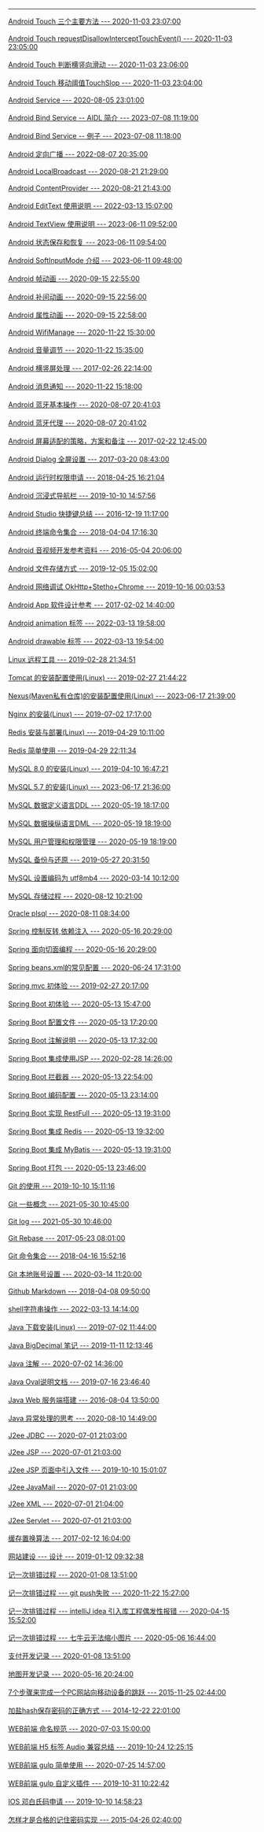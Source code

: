 

------------

[Android Touch 三个主要方法 --- 2020-11-03 23:07:00](https://github.com/t14z/t14z.github.io/tree/master/article/20201103230700/)<br/><br/>[Android Touch requestDisallowInterceptTouchEvent() --- 2020-11-03 23:05:00](https://github.com/t14z/t14z.github.io/tree/master/article/20201103230500/)<br/><br/>[Android Touch 判断横竖向滑动 --- 2020-11-03 23:06:00](https://github.com/t14z/t14z.github.io/tree/master/article/20201103230600/)<br/><br/>[Android Touch 移动阈值TouchSlop --- 2020-11-03 23:04:00](https://github.com/t14z/t14z.github.io/tree/master/article/20201103230400/)<br/><br/>[Android Service --- 2020-08-05 23:01:00](https://github.com/t14z/t14z.github.io/tree/master/article/20200805230100/)<br/><br/>[Android Bind Service -- AIDL 简介 --- 2023-07-08 11:19:00](https://github.com/t14z/t14z.github.io/tree/master/article/20230708111900/)<br/><br/>[Android Bind Service -- 例子 --- 2023-07-08 11:18:00](https://github.com/t14z/t14z.github.io/tree/master/article/20230708111800/)<br/><br/>[Android 定向广播 --- 2022-08-07 20:35:00](https://github.com/t14z/t14z.github.io/tree/master/article/20220807203500/)<br/><br/>[Android LocalBroadcast --- 2020-08-21 21:29:00](https://github.com/t14z/t14z.github.io/tree/master/article/20200821212900/)<br/><br/>[Android ContentProvider --- 2020-08-21 21:43:00](https://github.com/t14z/t14z.github.io/tree/master/article/20200821214300/)<br/><br/>[Android EditText 使用说明 --- 2022-03-13 15:07:00](https://github.com/t14z/t14z.github.io/tree/master/article/20220313150700/)<br/><br/>[Android TextView 使用说明 --- 2023-06-11 09:52:00](https://github.com/t14z/t14z.github.io/tree/master/article/20230611095100/)<br/><br/>[Android 状态保存和恢复 --- 2023-06-11 09:54:00](https://github.com/t14z/t14z.github.io/tree/master/article/20230611095400/)<br/><br/>[Android SoftInputMode 介绍 --- 2023-06-11 09:48:00](https://github.com/t14z/t14z.github.io/tree/master/article/20230611094800/)<br/><br/>[Android 帧动画 --- 2020-09-15 22:55:00](https://github.com/t14z/t14z.github.io/tree/master/article/20200915225500/)<br/><br/>[Android 补间动画 --- 2020-09-15 22:56:00](https://github.com/t14z/t14z.github.io/tree/master/article/20200915225600/)<br/><br/>[Android 属性动画 --- 2020-09-15 22:58:00](https://github.com/t14z/t14z.github.io/tree/master/article/20200915225800/)<br/><br/>[Android WifiManage --- 2020-11-22 15:30:00](https://github.com/t14z/t14z.github.io/tree/master/article/20201122153000/)<br/><br/>[Android 音量调节 --- 2020-11-22 15:35:00](https://github.com/t14z/t14z.github.io/tree/master/article/20201122153500/)<br/><br/>[Android 横竖屏处理 --- 2017-02-26 22:14:00](https://github.com/t14z/t14z.github.io/tree/master/article/20170226221400/)<br/><br/>[Android 消息通知 --- 2020-11-22 15:18:00](https://github.com/t14z/t14z.github.io/tree/master/article/20201122151800/)<br/><br/>[Android 蓝牙基本操作 --- 2020-08-07 20:41:03](https://github.com/t14z/t14z.github.io/tree/master/article/20220807204103/)<br/><br/>[Android 蓝牙代理 --- 2020-08-07 20:41:02](https://github.com/t14z/t14z.github.io/tree/master/article/20220807204102/)<br/><br/>[Android 屏幕适配的策略，方案和备注 --- 2017-02-22 12:45:00](https://github.com/t14z/t14z.github.io/tree/master/article/20170222124500/)<br/><br/>[Android Dialog 全屏设置 --- 2017-03-20 08:43:00](https://github.com/t14z/t14z.github.io/tree/master/article/20170320084300/)<br/><br/>[Android 运行时权限申请 --- 2018-04-25 16:21:04](https://github.com/t14z/t14z.github.io/tree/master/article/20180425162104/)<br/><br/>[Android 沉浸式导航栏 --- 2019-10-10 14:57:56](https://github.com/t14z/t14z.github.io/tree/master/article/20191010145756/)<br/><br/>[Android Studio 快捷键总结 --- 2016-12-19 11:17:00](https://github.com/t14z/t14z.github.io/tree/master/article/20161219111700/)<br/><br/>[Android 终端命令集合 --- 2018-04-04 17:16:30](https://github.com/t14z/t14z.github.io/tree/master/article/20180404171630/)<br/><br/>[Android 音视频开发参考资料 --- 2016-05-04 20:06:00](https://github.com/t14z/t14z.github.io/tree/master/article/20160504200600/)<br/><br/>[Android 文件存储方式 --- 2019-12-05 15:02:00](https://github.com/t14z/t14z.github.io/tree/master/article/20191205150200/)<br/><br/>[Android 网络调试 OkHttp+Stetho+Chrome --- 2019-10-16 00:03:53](https://github.com/t14z/t14z.github.io/tree/master/article/20191016000353/)<br/><br/>[Android App 软件设计参考 --- 2017-02-02 14:40:00](https://github.com/t14z/t14z.github.io/tree/master/article/20170202144000/)<br/><br/>[Android animation 标签 --- 2022-03-13 19:58:00](https://github.com/t14z/t14z.github.io/tree/master/article/20220313195800/)<br/><br/>[Android drawable 标签 --- 2022-03-13 19:54:00](https://github.com/t14z/t14z.github.io/tree/master/article/20220313195300/)<br/><br/>[Linux 远程工具 --- 2019-02-28 21:34:51](https://github.com/t14z/t14z.github.io/tree/master/article/20190228213451/)<br/><br/>[Tomcat 的安装配置使用(Linux) --- 2019-02-27 21:44:22](https://github.com/t14z/t14z.github.io/tree/master/article/20190227214422/)<br/><br/>[Nexus(Maven私有仓库)的安装配置使用(Linux) --- 2023-06-17 21:39:00](https://github.com/t14z/t14z.github.io/tree/master/article/20230617213900/)<br/><br/>[Nginx 的安装(Linux) --- 2019-07-02 17:17:00](https://github.com/t14z/t14z.github.io/tree/master/article/20190702171700/)<br/><br/>[Redis 安装与部署(Linux) --- 2019-04-29 10:11:00](https://github.com/t14z/t14z.github.io/tree/master/article/20190429101100/)<br/><br/>[Redis 简单使用 --- 2019-04-29 22:11:34](https://github.com/t14z/t14z.github.io/tree/master/article/20190429221134/)<br/><br/>[MySQL 8.0 的安装(Linux) --- 2019-04-10 16:47:21](https://github.com/t14z/t14z.github.io/tree/master/article/20190410164721/)<br/><br/>[MySQL 5.7 的安装(Linux) --- 2023-06-17 21:36:00](https://github.com/t14z/t14z.github.io/tree/master/article/20230617213600/)<br/><br/>[MySQL 数据定义语言DDL --- 2020-05-19 18:17:00](https://github.com/t14z/t14z.github.io/tree/master/article/20200519181700/)<br/><br/>[MySQL 数据操纵语言DML --- 2020-05-19 18:19:00](https://github.com/t14z/t14z.github.io/tree/master/article/20200519181900/)<br/><br/>[MySQL 用户管理和权限管理 --- 2020-05-19 18:19:00](https://github.com/t14z/t14z.github.io/tree/master/article/20200519181900/)<br/><br/>[MySQL 备份与还原 --- 2019-05-27 20:31:50](https://github.com/t14z/t14z.github.io/tree/master/article/20190527203150/)<br/><br/>[MySQL 设置编码为 utf8mb4 --- 2020-03-14 10:12:00](https://github.com/t14z/t14z.github.io/tree/master/article/20200314101200/)<br/><br/>[MySQL 存储过程 --- 2020-08-12 10:21:00](https://github.com/t14z/t14z.github.io/tree/master/article/20200812102100/)<br/><br/>[Oracle plsql --- 2020-08-11 08:34:00](https://github.com/t14z/t14z.github.io/tree/master/article/20200811083400/)<br/><br/>[Spring 控制反转,依赖注入 --- 2020-05-16 20:29:00](https://github.com/t14z/t14z.github.io/tree/master/article/20200516202900/)<br/><br/>[Spring 面向切面编程 --- 2020-05-16 20:29:00](https://github.com/t14z/t14z.github.io/tree/master/article/20200516202900/)<br/><br/>[Spring beans.xml的常见配置 --- 2020-06-24 17:31:00](https://github.com/t14z/t14z.github.io/tree/master/article/20200624173100/)<br/><br/>[Spring mvc 初体验 --- 2019-02-27 20:17:00](https://github.com/t14z/t14z.github.io/tree/master/article/20190227201700/)<br/><br/>[Spring Boot 初体验 --- 2020-05-13 15:47:00](https://github.com/t14z/t14z.github.io/tree/master/article/20200513154700/)<br/><br/>[Spring Boot 配置文件 --- 2020-05-13 17:20:00](https://github.com/t14z/t14z.github.io/tree/master/article/20200513172000/)<br/><br/>[Spring Boot 注解说明 --- 2020-05-13 17:32:00](https://github.com/t14z/t14z.github.io/tree/master/article/20200513173200/)<br/><br/>[Spring Boot 集成使用JSP --- 2020-02-28 14:26:00](https://github.com/t14z/t14z.github.io/tree/master/article/20200228142600/)<br/><br/>[Spring Boot 拦截器 --- 2020-05-13 22:54:00](https://github.com/t14z/t14z.github.io/tree/master/article/20200513225400/)<br/><br/>[Spring Boot 编码配置 --- 2020-05-13 23:14:00](https://github.com/t14z/t14z.github.io/tree/master/article/20200513231400/)<br/><br/>[Spring Boot 实现 RestFull --- 2020-05-13 19:31:00](https://github.com/t14z/t14z.github.io/tree/master/article/20200513193100/)<br/><br/>[Spring Boot 集成 Redis --- 2020-05-13 19:32:00](https://github.com/t14z/t14z.github.io/tree/master/article/20200513193200/)<br/><br/>[Spring Boot 集成 MyBatis --- 2020-05-13 19:31:00](https://github.com/t14z/t14z.github.io/tree/master/article/20200513193100/)<br/><br/>[Spring Boot 打包 --- 2020-05-13 23:46:00](https://github.com/t14z/t14z.github.io/tree/master/article/20200513234600/)<br/><br/>[Git 的使用 --- 2019-10-10 15:11:16](https://github.com/t14z/t14z.github.io/tree/master/article/20191010151116/)<br/><br/>[Git 一些概念 --- 2021-05-30 10:45:00](https://github.com/t14z/t14z.github.io/tree/master/article/20210530104500/)<br/><br/>[Git log --- 2021-05-30 10:46:00](https://github.com/t14z/t14z.github.io/tree/master/article/20210530104600/)<br/><br/>[Git Rebase --- 2017-05-23 08:01:00](https://github.com/t14z/t14z.github.io/tree/master/article/20170523080100/)<br/><br/>[Git 命令集合 --- 2018-04-16 15:52:16](https://github.com/t14z/t14z.github.io/tree/master/article/20180416155216/)<br/><br/>[Git 本地账号设置 --- 2020-03-14 11:20:00](https://github.com/t14z/t14z.github.io/tree/master/article/20200314112000/)<br/><br/>[Github Markdown --- 2018-04-08 09:50:00](https://github.com/t14z/t14z.github.io/tree/master/article/20180408095000/)<br/><br/>[shell字符串操作 --- 2022-03-13 14:14:00](https://github.com/t14z/t14z.github.io/tree/master/article/20220313141400/)<br/><br/>[Java 下载安装(Linux) --- 2019-07-02 11:44:00](https://github.com/t14z/t14z.github.io/tree/master/article/20190702114400/)<br/><br/>[Java BigDecimal 笔记 --- 2019-11-11 12:13:46](https://github.com/t14z/t14z.github.io/tree/master/article/20191111121346/)<br/><br/>[Java 注解 --- 2020-07-02 14:36:00](https://github.com/t14z/t14z.github.io/tree/master/article/20200702143600/)<br/><br/>[Java Oval说明文档 --- 2019-07-16 23:46:40](https://github.com/t14z/t14z.github.io/tree/master/article/20190716234640/)<br/><br/>[Java Web 服务端搭建 --- 2016-08-04 13:50:00](https://github.com/t14z/t14z.github.io/tree/master/article/20160804135000/)<br/><br/>[Java 异常处理的思考 --- 2020-08-10 14:49:00](https://github.com/t14z/t14z.github.io/tree/master/article/20200810144900/)<br/><br/>[J2ee JDBC --- 2020-07-01 21:03:00](https://github.com/t14z/t14z.github.io/tree/master/article/20200701210300/)<br/><br/>[J2ee JSP --- 2020-07-01 21:03:00](https://github.com/t14z/t14z.github.io/tree/master/article/20200701210300/)<br/><br/>[J2ee JSP 页面中引入文件 --- 2019-10-10 15:01:07](https://github.com/t14z/t14z.github.io/tree/master/article/20191010150107/)<br/><br/>[J2ee JavaMail --- 2020-07-01 21:03:00](https://github.com/t14z/t14z.github.io/tree/master/article/20200701210300/)<br/><br/>[J2ee XML --- 2020-07-01 21:04:00](https://github.com/t14z/t14z.github.io/tree/master/article/20200701210400/)<br/><br/>[J2ee Servlet --- 2020-07-01 21:03:00](https://github.com/t14z/t14z.github.io/tree/master/article/20200701210300/)<br/><br/>[缓存置换算法 --- 2017-02-12 16:04:00](https://github.com/t14z/t14z.github.io/tree/master/article/20170212160400/)<br/><br/>[网站建设 --- 设计 --- 2019-01-12 09:32:38](https://github.com/t14z/t14z.github.io/tree/master/article/20190112093238/)<br/><br/>[记一次排错过程 --- 2020-01-08 13:51:00](https://github.com/t14z/t14z.github.io/tree/master/article/20200108135100/)<br/><br/>[记一次排错过程 --- git push失败 --- 2020-11-22 15:27:00](https://github.com/t14z/t14z.github.io/tree/master/article/20201122152700/)<br/><br/>[记一次排错过程 --- intelliJ idea 引入库工程偶发性报错 --- 2020-04-15 15:52:00](https://github.com/t14z/t14z.github.io/tree/master/article/20200415155200/)<br/><br/>[记一次排错过程 --- 七牛云无法缩小图片 --- 2020-05-06 16:44:00](https://github.com/t14z/t14z.github.io/tree/master/article/20200506164400/)<br/><br/>[支付开发记录 --- 2020-01-08 13:51:00](https://github.com/t14z/t14z.github.io/tree/master/article/20200108135100/)<br/><br/>[地图开发记录 --- 2020-05-16 20:24:00](https://github.com/t14z/t14z.github.io/tree/master/article/20200516202400/)<br/><br/>[7个步骤来完成一个PC网站向移动设备的跳跃 --- 2015-11-25 02:44:00](https://github.com/t14z/t14z.github.io/tree/master/article/20151125024400/)<br/><br/>[加盐hash保存密码的正确方式 --- 2014-12-22 22:01:00](https://github.com/t14z/t14z.github.io/tree/master/article/20141222220100/)<br/><br/>[WEB前端 命名规范 --- 2020-07-03 15:00:00](https://github.com/t14z/t14z.github.io/tree/master/article/20200703150000/)<br/><br/>[WEB前端 H5 标签 Audio 兼容总结 --- 2019-10-24 12:25:15](https://github.com/t14z/t14z.github.io/tree/master/article/20191024122515/)<br/><br/>[WEB前端 gulp 简单使用 --- 2020-07-25 14:57:00](https://github.com/t14z/t14z.github.io/tree/master/article/20200725145700/)<br/><br/>[WEB前端 gulp 自定义插件 --- 2019-10-31 10:22:42](https://github.com/t14z/t14z.github.io/tree/master/article/20191031102242/)<br/><br/>[IOS 邓白氏码申请 --- 2019-10-10 14:58:23](https://github.com/t14z/t14z.github.io/tree/master/article/20191010145823/)<br/><br/>[怎样才是合格的记住密码实现 --- 2015-04-26 02:40:00](https://github.com/t14z/t14z.github.io/tree/master/article/20150426024000/)<br/><br/>